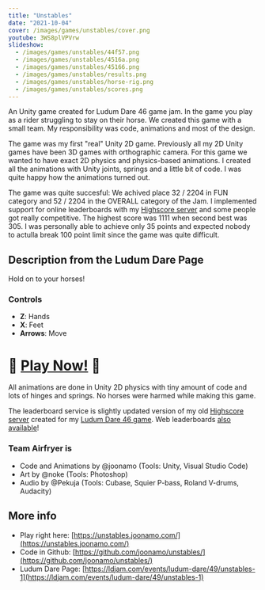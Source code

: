 ```yaml
---
title: "Unstables"
date: "2021-10-04"
cover: /images/games/unstables/cover.png
youtube: 3WS8plVPVrw
slideshow:
  - /images/games/unstables/44f57.png
  - /images/games/unstables/4516a.png
  - /images/games/unstables/45166.png
  - /images/games/unstables/results.png
  - /images/games/unstables/horse-rig.png
  - /images/games/unstables/scores.png
---
```


An Unity game created for Ludum Dare 46 game jam. In the game you play as a rider struggling to stay on their horse. We created this game with a small team. My responsibility was code, animations and most of the design.

The game was my first "real" Unity 2D game. Previously all my 2D Unity games have been 3D games with orthographic camera. For this game we wanted to have exact 2D physics and physics-based animations. I created all the animations with Unity joints, springs and a little bit of code. I was quite happy how the animations turned out.

The game was quite succesful: We achived place 32 / 2204 in FUN category and 52 / 2204 in the OVERALL category of the Jam. I implemented support for online leaderboards with my [Highscore server](/web/highscore) and some people got really competitive. The highest score was 1111 when second best was 305. I was personally able to achieve only 35 points and expected nobody to actulla break 100 point limit since the game was quite difficult.

## Description from the Ludum Dare Page

Hold on to your horses!

### Controls
- **Z**: Hands
- **X**: Feet
- **Arrows**: Move

# 🐴 [Play Now!](https://unstables.joonamo.com/) 🐴

All animations are done in Unity 2D physics with tiny amount of code and lots of hinges and springs. No horses were harmed while making this game.

The leaderboard service is slightly updated version of my old [Highscore server](/web/highscore) created for my [Ludum Dare 46 game](/games/garden). Web leaderboards [also available](https://unstables.joonamo.com/scores/)!

### Team Airfryer is
- Code and Animations by @joonamo (Tools: Unity, Visual Studio Code)
- Art by @noke (Tools: Photoshop)
- Audio by @Pekuja (Tools: Cubase, Squier P-bass, Roland V-drums, Audacity)

## More info
- Play right here: [https://unstables.joonamo.com/](https://unstables.joonamo.com/)
- Code in Github: [https://github.com/joonamo/unstables/](https://github.com/joonamo/unstables/)
- Ludum Dare Page: [https://ldjam.com/events/ludum-dare/49/unstables-1](https://ldjam.com/events/ludum-dare/49/unstables-1)
